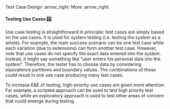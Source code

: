 <link rel="stylesheet" href="{{baseUrl}}/css/textbook.css">

<div class="website-content">

<div id="path">Test Case Design :arrow_right: More :arrow_right:</div>

<div id="title">

#### Testing Use Cases :four:

</div>

<div id="body">

Use case testing is straightforward in principle: test cases are simply based on the use cases. It is used for system testing (i.e. testing the system as a whole). For example, the main success scenario can be one test case while each variation (due to extensions) can form another test case. However, note that use cases do not specify the exact data entered into the system. Instead, it might say something like “user enters his personal data into the system”. Therefore, the tester has to choose data by considering equivalence partitions and boundary values. The combinations of these could result in one use case producing many test cases.

To increase E&E of testing, high-priority use cases are given more attention. For example, a scripted approach can be used to test high priority test cases, while an exploratory approach is used to test other areas of concern that could emerge during testing.

</div>

<div id="extras">
<div>

</div>
